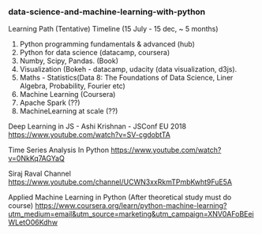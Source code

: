 ### data-science-and-machine-learning-with-python

Learning Path (Tentative)
Timeline (15 July - 15 dec, ~ 5 months)

1. Python programming fundamentals & advanced (hub)
2. Python for data science (datacamp, coursera)
3. Numby, Scipy, Pandas. (Book)
4. Visualization (Bokeh - datacamp, udacity (data visualization, d3js).
5. Maths - Statistics(Data 8: The Foundations of Data Science, Liner Algebra, Probability, Fourier etc)
6. Machine Learning (Coursera)
7. Apache Spark (??)
7. MachineLearning at scale (??)


Deep Learning in JS - Ashi Krishnan - JSConf EU 2018
https://www.youtube.com/watch?v=SV-cgdobtTA


Time Series Analysis In Python
https://www.youtube.com/watch?v=0NkKq7AGYaQ

Siraj Raval Channel
https://www.youtube.com/channel/UCWN3xxRkmTPmbKwht9FuE5A


Applied Machine Learning in Python (After theoretical study must do course)
https://www.coursera.org/learn/python-machine-learning?utm_medium=email&utm_source=marketing&utm_campaign=XNV0AFoBEeiWLetO06Kdhw
